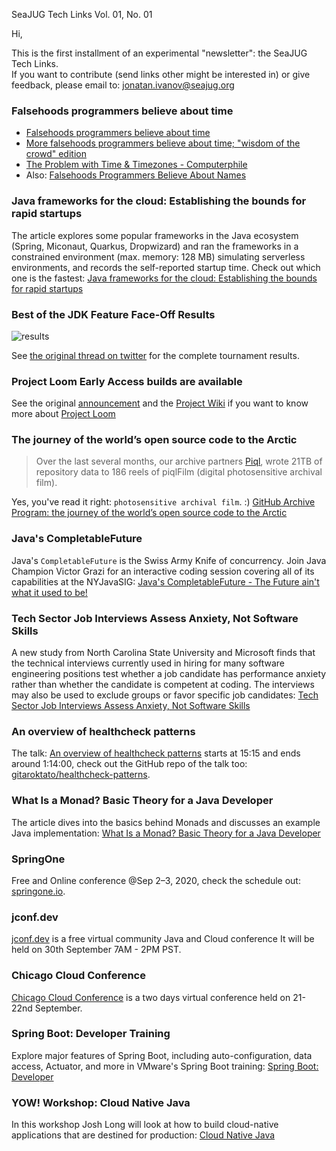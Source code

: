 SeaJUG Tech Links Vol. 01, No. 01

Hi,

This is the first installment of an experimental "newsletter": the SeaJUG Tech Links.  
If you want to contribute (send links other might be interested in) or give feedback, please email to: [jonatan.ivanov@seajug.org](mailto:jonatan.ivanov@seajug.org)

### Falsehoods programmers believe about time

- [Falsehoods programmers believe about time](https://infiniteundo.com/post/25326999628/falsehoods-programmers-believe-about-time)
- [More falsehoods programmers believe about time; "wisdom of the crowd" edition](https://infiniteundo.com/post/25509354022/more-falsehoods-programmers-believe-about-time)
- [The Problem with Time & Timezones - Computerphile](https://www.youtube.com/watch?v=-5wpm-gesOY)
- Also: [Falsehoods Programmers Believe About Names](https://www.kalzumeus.com/2010/06/17/falsehoods-programmers-believe-about-names/)

### Java frameworks for the cloud: Establishing the bounds for rapid startups

The article explores some popular frameworks in the Java ecosystem (Spring, Miconaut, Quarkus, Dropwizard) and ran the frameworks in a constrained environment (max. memory: 128 MB) simulating serverless environments, and records the self-reported startup time.
Check out which one is the fastest: [Java frameworks for the cloud: Establishing the bounds for rapid startups](https://blogs.oracle.com/javamagazine/java-frameworks-for-the-cloud-establishing-the-bounds-for-rapid-startups)

### Best of the JDK Feature Face-Off Results

![results](https://pbs.twimg.com/media/EckkJ7eWsAEgBCO?format=png&name=large)

See [the original thread on twitter](https://twitter.com/java/status/1281595323685703683) for the complete tournament results.

### Project Loom Early Access builds are available

See the original [announcement](https://mail.openjdk.java.net/pipermail/loom-dev/2020-June/001436.html) and the [Project Wiki](https://wiki.openjdk.java.net/display/loom/Main) if you want to know more about [Project Loom](https://jdk.java.net/loom/)

### The journey of the world’s open source code to the Arctic

>Over the last several months, our archive partners [Piql](https://www.piql.com/), wrote 21TB of repository data to 186 reels of piqlFilm (digital photosensitive archival film).

Yes, you've read it right: `photosensitive archival film`. :)
[GitHub Archive Program: the journey of the world’s open source code to the Arctic](https://github.blog/2020-07-16-github-archive-program-the-journey-of-the-worlds-open-source-code-to-the-arctic/)

### Java's CompletableFuture

Java's `CompletableFuture` is the Swiss Army Knife of concurrency. Join Java Champion Victor Grazi for an interactive coding session covering all of its capabilities at the NYJavaSIG: [Java's CompletableFuture - The Future ain't what it used to be!](https://www.youtube.com/watch?v=Mvis0zdNyBc)

### Tech Sector Job Interviews Assess Anxiety, Not Software Skills

A new study from North Carolina State University and Microsoft finds that the technical interviews currently used in hiring for many software engineering positions test whether a job candidate has performance anxiety rather than whether the candidate is competent at coding. The interviews may also be used to exclude groups or favor specific job candidates: [Tech Sector Job Interviews Assess Anxiety, Not Software Skills](https://news.ncsu.edu/2020/07/tech-job-interviews-anxiety/)

### An overview of healthcheck patterns

The talk: [An overview of healthcheck patterns](https://www.youtube.com/watch?v=ItZPWpmcDAQ#t=915) starts at 15:15 and ends around 1:14:00, check out the GitHub repo of the talk too: [gitaroktato/healthcheck-patterns](https://github.com/gitaroktato/healthcheck-patterns).

### What Is a Monad? Basic Theory for a Java Developer

The article dives into the basics behind Monads and discusses an example Java implementation: [What Is a Monad? Basic Theory for a Java Developer](https://dzone.com/articles/what-is-a-monad-basic-theory-for-a-java-developer)

### SpringOne
Free and Online conference @Sep 2–3, 2020, check the schedule out: [springone.io](https://springone.io/).

### jconf.dev

[jconf.dev](https://jconf.dev/) is a free virtual community Java and Cloud conference
It will be held on 30th September 7AM - 2PM PST.

### Chicago Cloud Conference

[Chicago Cloud Conference](https://www.chicagocloudconference.com/) is a two days virtual conference held on 21-22nd September.

### Spring Boot: Developer Training

Explore major features of Spring Boot, including auto-configuration, data access, Actuator, and more in VMware's Spring Boot training: [Spring Boot: Developer](https://tanzu.vmware.com/training/courses/spring-boot-developer-training)

### YOW! Workshop: Cloud Native Java

In this workshop Josh Long will look at how to build cloud-native applications that are destined for production: [Cloud Native Java](https://www.eventbrite.com.au/e/yow-workshop-2020-cloud-native-java-aug-14-18-2020-tickets-114222161560)
